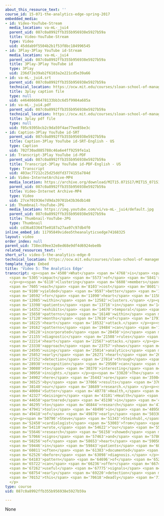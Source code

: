 ```yaml
---
about_this_resource_text: ''
course_id: 15-071-the-analytics-edge-spring-2017
embedded_media:
- id: Video-YouTube-Stream
  media_location: va-mL-_jui4
  parent_uid: 087c0a8992ffb355b956938e5927b59a
  title: Video-YouTube-Stream
  type: Video
  uid: 45ddab9f5504b2b1f53f8bc184996545
- id: 3Play-3Play YouTube id-Stream
  media_location: va-mL-_jui4
  parent_uid: 087c0a8992ffb355b956938e5927b59a
  title: 3Play-3Play YouTube id
  type: 3Play
  uid: 236d72e39ab2f6103a2e221cd5e39a66
- id: va-mL-_jui4.srt
  parent_uid: 087c0a8992ffb355b956938e5927b59a
  technical_location: https://ocw.mit.edu/courses/sloan-school-of-management/15-071-the-analytics-edge-spring-2017/clustering/predictive-diagnosis-discovering-patterns-for-disease-detection/video-5-the-analytics-edge/video-5-the-analytics-edge-0/va-mL-_jui4.srt
  title: 3play caption file
  type: null
  uid: e46486606478133bb3c6d5f9984a685a
- id: va-mL-_jui4.pdf
  parent_uid: 087c0a8992ffb355b956938e5927b59a
  technical_location: https://ocw.mit.edu/courses/sloan-school-of-management/15-071-the-analytics-edge-spring-2017/clustering/predictive-diagnosis-discovering-patterns-for-disease-detection/video-5-the-analytics-edge/video-5-the-analytics-edge-0/va-mL-_jui4.pdf
  title: 3play pdf file
  type: null
  uid: f05c9395bcb2c9da59f4ae77ee85be3c
- id: Caption-3Play YouTube id-SRT
  parent_uid: 087c0a8992ffb355b956938e5927b59a
  title: Caption-3Play YouTube id-SRT-English - US
  type: Caption
  uid: 702f30ad885788c46a6e4ff9259fe1a1
- id: Transcript-3Play YouTube id-PDF
  parent_uid: 087c0a8992ffb355b956938e5927b59a
  title: Transcript-3Play YouTube id-PDF-English - US
  type: Transcript
  uid: 403ac77212c25d25ddfd3774155a784d
- id: Video-InternetArchive-MP4
  media_location: https://archive.org/download/MIT15.071S17/MIT15_071S17_Session_6.3.09_300k.mp4
  parent_uid: 087c0a8992ffb355b956938e5927b59a
  title: Video-Internet Archive-MP4
  type: Video
  uid: 27ce701936e7d9da39701b43b36db148
- id: Thumbnail-YouTube-JPG
  media_location: https://img.youtube.com/vi/va-mL-_jui4/default.jpg
  parent_uid: 087c0a8992ffb355b956938e5927b59a
  title: Thumbnail-YouTube-JPG
  type: Thumbnail
  uid: cd36a8336475e0187a27aa97c97db4f0
inline_embed_id: 11795849video5theanalyticsedge74168325
layout: video
order_index: null
parent_uid: 738ec89ee32e8ed68e9df4d6924ebe0b
related_resources_text: ''
short_url: video-5-the-analytics-edge-0
technical_location: https://ocw.mit.edu/courses/sloan-school-of-management/15-071-the-analytics-edge-spring-2017/clustering/predictive-diagnosis-discovering-patterns-for-disease-detection/video-5-the-analytics-edge/video-5-the-analytics-edge-0
template_type: Embed
title: 'Video 5: The Analytics Edge'
transcript: <p><span m='4500'>What</span> <span m='4768'>is</span> <span m='5036'>the</span>
  <span m='5305'>impact</span> <span m='5573'>of</span> <span m='5841'>clustering?</span>
  </p><p><span m='6110'>Clustering</span> <span m='6608'>members</span> <span m='7106'>within</span>
  <span m='7605'>each</span> <span m='8103'>cost</span> <span m='8601'>bucket</span>
  <span m='9100'>yielded</span> <span m='9597'>better</span> <span m='10095'>predictions</span>
  <span m='10592'>for</span> <span m='11090'>heart</span> <span m='11587'>attacks</span>
  <span m='12085'>within</span> <span m='12582'>clusters.</span> </p><p><span m='13080'>Grouping</span>
  <span m='13398'>patients</span> <span m='13716'>in</span> <span m='14034'>clusters</span>
  <span m='14352'>exhibits</span> <span m='14670'>temporal</span> <span m='15160'>diagnostic</span>
  <span m='15650'>patterns</span> <span m='16140'>within</span> <span m='16630'>nine</span>
  <span m='17120'>months</span> <span m='17610'>of</span> <span m='17917'>a</span>
  <span m='18225'>heart</span> <span m='18532'>attack.</span> </p><p><span m='18840'>These</span>
  <span m='19162'>patterns</span> <span m='19484'>can</span> <span m='19806'>be</span>
  <span m='20128'>incorporated</span> <span m='20450'>in</span> <span m='20802'>the</span>
  <span m='21155'>diagnostic</span> <span m='21508'>rules</span> <span m='21861'>for</span>
  <span m='22214'>heart</span> <span m='22567'>attacks.</span> </p><p><span m='22920'>The</span>
  <span m='23338'>approach</span> <span m='23757'>shows</span> <span m='24176'>that</span>
  <span m='24595'>using</span> <span m='25014'>analytics</span> <span m='25433'>for</span>
  <span m='25852'>early</span> <span m='26271'>heart</span> <span m='26690'>failure</span>
  <span m='27252'>detection</span> <span m='27814'>through</span> <span m='28376'>pattern</span>
  <span m='28938'>recognition</span> <span m='29500'>can</span> <span m='29790'>lead</span>
  <span m='30080'>to</span> <span m='30370'>interesting</span> <span m='30660'>new</span>
  <span m='30950'>insights.</span> </p><p><span m='33820'>The</span> <span m='34361'>findings</span>
  <span m='34902'>here</span> <span m='35443'>are</span> <span m='35984'>reinforced</span>
  <span m='36525'>by</span> <span m='37066'>results</span> <span m='37607'>from</span>
  <span m='38148'>our</span> <span m='38689'>research.</span> </p><p><span m='39230'>IBM,</span>
  <span m='40004'>Sutter</span> <span m='40778'>Health,</span> <span m='41552'>and</span>
  <span m='42327'>Geisinger</span> <span m='43101'>Health</span> <span m='43875'>Systems</span>
  <span m='44650'>partnered</span> <span m='45198'>in</span> <span m='45747'>2009</span>
  <span m='46295'>to</span> <span m='46844'>research</span> <span m='47392'>analytics</span>
  <span m='47941'>tools</span> <span m='48490'>in</span> <span m='48950'>view</span>
  <span m='49410'>of</span> <span m='49870'>early</span> <span m='50330'>detection.</span>
  </p><p><span m='50790'>Steve</span> <span m='51343'>Steinhubl,</span> <span m='51896'>a</span>
  <span m='52450'>cardiologist</span> <span m='53003'>from</span> <span m='53556'>Geisinger,</span>
  <span m='54110'>wrote,</span> <span m='54622'>"our</span> <span m='55134'>early</span>
  <span m='55646'>research</span> <span m='56158'>showed</span> <span m='56670'>the</span>
  <span m='57066'>signs</span> <span m='57463'>and</span> <span m='57860'>symptoms</span>
  <span m='58256'>of</span> <span m='58653'>heart</span> <span m='59050'>failure</span>
  <span m='59446'>in</span> <span m='59843'>patients</span> <span m='60240'>are</span>
  <span m='60811'>often</span> <span m='61383'>documented</span> <span m='61955'>years</span>
  <span m='62526'>before</span> <span m='63098'>diagnosis.</span> </p><p><span m='63670'>The</span>
  <span m='64183'>pattern</span> <span m='64696'>of</span> <span m='65209'>documentation</span>
  <span m='65722'>can</span> <span m='66236'>offer</span> <span m='66749'>clinically</span>
  <span m='67262'>useful</span> <span m='67775'>signals</span> <span m='68289'>for</span>
  <span m='68754'>early</span> <span m='69220'>detection</span> <span m='69686'>of</span>
  <span m='70152'>this</span> <span m='70618'>deadly</span> <span m='71084'>disease."</span>
  </p>
type: course
uid: 087c0a8992ffb355b956938e5927b59a

---
```

None